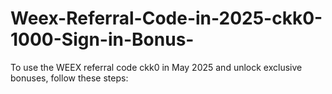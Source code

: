 # Weex-Referral-Code-in-2025-ckk0-1000-Sign-in-Bonus-
To use the WEEX referral code ckk0 in May 2025 and unlock exclusive bonuses, follow these steps:
